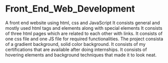 # Front_End_Web_Development
A front end website using html, css and JavaScript
It consists general and mostly used html tags and elements along with special elements
It consists of three html pages which are related to each other with links.
It consists of one css file and one JS file for required functionalities.
The project consista of a gradient background, solid color background.
It consists of my certifications that are available after doing internships.
It consists of hovering elements and background techniques that made it to look neat.
